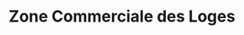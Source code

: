 ---
title: "Zone Commerciale des Loges"
url: /parthenay/zone-commerciale-des-loges/
shop: centre commercial
---